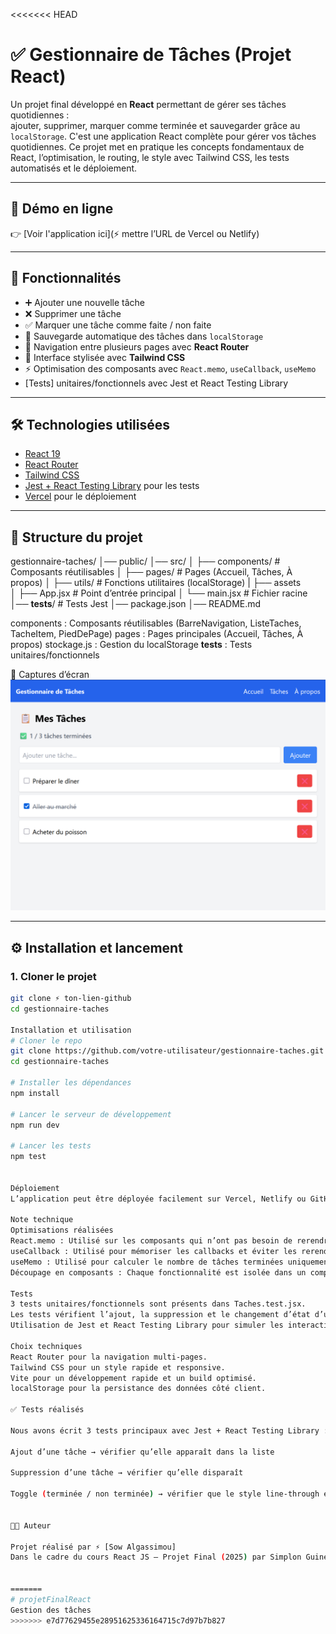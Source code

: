<<<<<<< HEAD
# ✅ Gestionnaire de Tâches (Projet React)

Un projet final développé en **React** permettant de gérer ses tâches quotidiennes :  
ajouter, supprimer, marquer comme terminée et sauvegarder grâce au `localStorage`.
C'est une application React complète pour gérer vos tâches quotidiennes. Ce projet met en pratique les concepts fondamentaux de React, l’optimisation, le routing, le style avec Tailwind CSS, les tests automatisés et le déploiement.

---

## 🚀 Démo en ligne
👉 [Voir l'application ici](⚡ mettre l’URL de Vercel ou Netlify)

---

## 📌 Fonctionnalités
- ➕ Ajouter une nouvelle tâche
- ❌ Supprimer une tâche
- ✅ Marquer une tâche comme faite / non faite
- 💾 Sauvegarde automatique des tâches dans `localStorage`
- 🔀 Navigation entre plusieurs pages avec **React Router**
- 🎨 Interface stylisée avec **Tailwind CSS**
- ⚡ Optimisation des composants avec `React.memo`, `useCallback`, `useMemo`
- [Tests] unitaires/fonctionnels avec Jest et React Testing Library

---

## 🛠️ Technologies utilisées
- [React 19](https://react.dev/)
- [React Router](https://reactrouter.com/)
- [Tailwind CSS](https://tailwindcss.com/)
- [Jest + React Testing Library](https://testing-library.com/) pour les tests
- [Vercel](https://vercel.com/) pour le déploiement


---

## 📂 Structure du projet

gestionnaire-taches/
│── public/
│── src/
│ ├── components/ # Composants réutilisables
│ ├── pages/ # Pages (Accueil, Tâches, À propos)
│ ├── utils/ # Fonctions utilitaires (localStorage)
| ├── assets   
│ ├── App.jsx # Point d’entrée principal
│ └── main.jsx # Fichier racine
│── __tests__/ # Tests Jest
│── package.json
│── README.md

components : Composants réutilisables (BarreNavigation, ListeTaches, TacheItem, PiedDePage)
pages : Pages principales (Accueil, Tâches, À propos)
stockage.js : Gestion du localStorage
__tests__ : Tests unitaires/fonctionnels

📸 Captures d’écran
![Aperçu de l’application](public/screenshot1.png)

---

## ⚙️ Installation et lancement

### 1. Cloner le projet
```bash
git clone ⚡ ton-lien-github
cd gestionnaire-taches

Installation et utilisation
# Cloner le repo
git clone https://github.com/votre-utilisateur/gestionnaire-taches.git
cd gestionnaire-taches

# Installer les dépendances
npm install

# Lancer le serveur de développement
npm run dev

# Lancer les tests
npm test


Déploiement
L’application peut être déployée facilement sur Vercel, Netlify ou GitHub Pages. Voir la documentation de chaque service pour plus de détails.

Note technique
Optimisations réalisées
React.memo : Utilisé sur les composants qui n’ont pas besoin de rerendre à chaque changement (ex : TacheItem).
useCallback : Utilisé pour mémoriser les callbacks et éviter les rerendus inutiles des enfants.
useMemo : Utilisé pour calculer le nombre de tâches terminées uniquement quand la liste change.
Découpage en composants : Chaque fonctionnalité est isolée dans un composant réutilisable.

Tests
3 tests unitaires/fonctionnels sont présents dans Taches.test.jsx.
Les tests vérifient l’ajout, la suppression et le changement d’état d’une tâche.
Utilisation de Jest et React Testing Library pour simuler les interactions utilisateur.

Choix techniques
React Router pour la navigation multi-pages.
Tailwind CSS pour un style rapide et responsive.
Vite pour un développement rapide et un build optimisé.
localStorage pour la persistance des données côté client.

✅ Tests réalisés

Nous avons écrit 3 tests principaux avec Jest + React Testing Library :

Ajout d’une tâche → vérifier qu’elle apparaît dans la liste

Suppression d’une tâche → vérifier qu’elle disparaît

Toggle (terminée / non terminée) → vérifier que le style line-through est appliqué


👨‍💻 Auteur

Projet réalisé par ⚡ [Sow Algassimou]
Dans le cadre du cours React JS – Projet Final (2025) par Simplon Guinée


=======
# projetFinalReact
Gestion des tâches
>>>>>>> e7d77629455e28951625336164715c7d97b7b827
